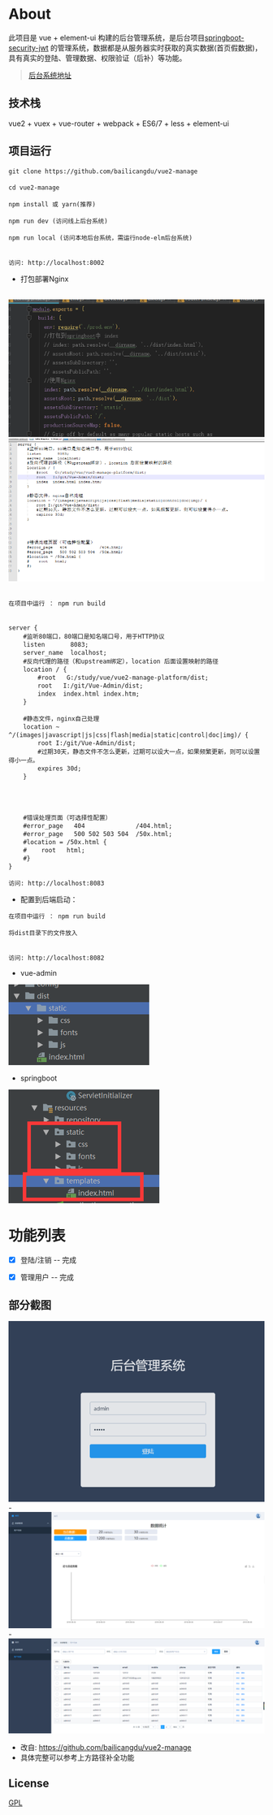 
# About

此项目是 vue + element-ui 构建的后台管理系统，是后台项目[springboot-security-jwt](https://github.com/Acumes/spring-security-jwt) 的管理系统，数据都是从服务器实时获取的真实数据(首页假数据)，具有真实的登陆、管理数据、权限验证（后补）等功能。



>   [后台系统地址](https://github.com/Acumes/spring-security-jwt) 



## 技术栈

vue2 + vuex + vue-router + webpack + ES6/7 + less + element-ui


## 项目运行


```
git clone https://github.com/bailicangdu/vue2-manage  

cd vue2-manage  

npm install 或 yarn(推荐)

npm run dev (访问线上后台系统)

npm run local (访问本地后台系统，需运行node-elm后台系统)


访问: http://localhost:8002

```

- 打包部署Nginx
<br/>
<img src="https://github.com/Acumes/img/blob/master/8_08/nginx1.png"/>
<img src="https://github.com/Acumes/img/blob/master/8_08/nginx2.png"/>

<br/>
<br/>

```
在项目中运行 ： npm run build


server {
	#监听80端口，80端口是知名端口号，用于HTTP协议
	listen       8083;
	server_name  localhost;
	#反向代理的路径（和upstream绑定），location 后面设置映射的路径
	location / {
		#root   G:/study/vue/vue2-manage-platform/dist;
		root   I:/git/Vue-Admin/dist;
		index  index.html index.htm;
	} 

	#静态文件，nginx自己处理
	location ~ ^/(images|javascript|js|css|flash|media|static|control|doc|img)/ {
		root I:/git/Vue-Admin/dist;
		#过期30天，静态文件不怎么更新，过期可以设大一点，如果频繁更新，则可以设置得小一点。
		expires 30d;
	}
	
	

	
	#错误处理页面（可选择性配置）
	#error_page   404              /404.html;
	#error_page   500 502 503 504  /50x.html;
	#location = /50x.html {
	#    root   html;
	#}
}

访问: http://localhost:8083

```


- 配置到后端启动：


```
在项目中运行 ： npm run build

将dist目录下的文件放入


访问: http://localhost:8082

```
- vue-admin

<img src="https://github.com/Acumes/img/blob/master/8_08/vue-build.png"/>

- springboot 

<img src="https://github.com/Acumes/img/blob/master/8_08/springboot1.png"/>

# 功能列表

- [x] 登陆/注销 -- 完成 
- [x] 管理用户 -- 完成


## 部分截图


<img src="https://github.com/Acumes/img/blob/master/8_08/3.png"/>
- 
<img src="https://github.com/Acumes/img/blob/master/8_08/1.png"/>
- 
<img src="https://github.com/Acumes/img/blob/master/8_08/2.png"/>


- 改自: https://github.com/bailicangdu/vue2-manage
- 具体完整可以参考上方路径补全功能
## License

[GPL](https://github.com/bailicangdu/vue2-manage/blob/master/COPYING)
